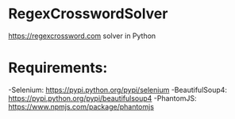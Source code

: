# RegexCrosswordSolver
https://regexcrossword.com solver in Python

# Requirements:
-Selenium: https://pypi.python.org/pypi/selenium
-BeautifulSoup4: https://pypi.python.org/pypi/beautifulsoup4
-PhantomJS: https://www.npmjs.com/package/phantomjs